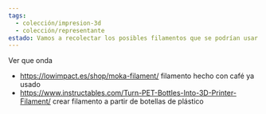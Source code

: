 ```yaml
---
tags:
  - colección/impresion-3d
  - colección/representante
estado: Vamos a recolectar los posibles filamentos que se podrían usar para imprimir, con sus propiedades y con sus características para poder comprobar que filamento es el mejor para cada situación
---
```

Ver que onda
* https://lowimpact.es/shop/moka-filament/ filamento hecho con café ya usado
* https://www.instructables.com/Turn-PET-Bottles-Into-3D-Printer-Filament/ crear filamento a partir de botellas de plástico 